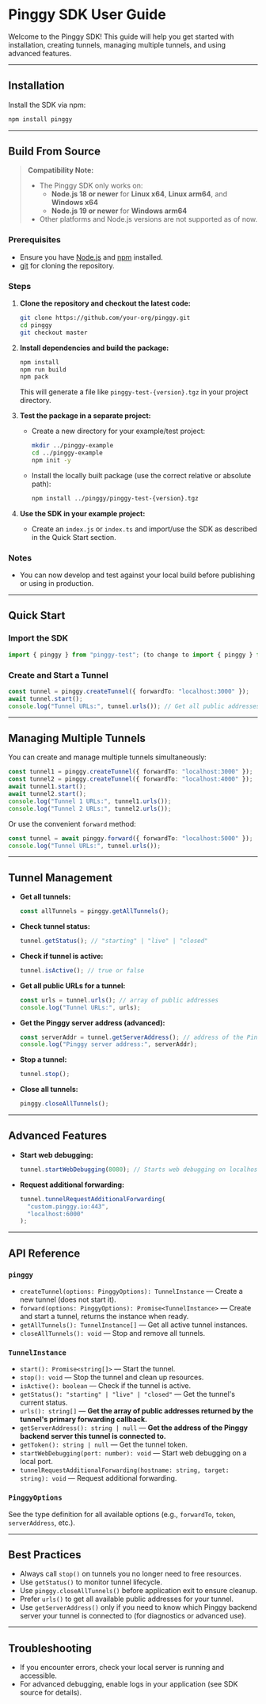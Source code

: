 # Pinggy SDK User Guide

Welcome to the Pinggy SDK! This guide will help you get started with installation, creating tunnels, managing multiple tunnels, and using advanced features.

---

## Installation

Install the SDK via npm:

```bash
npm install pinggy
```

---

## Build From Source

> **Compatibility Note:**
>
> - The Pinggy SDK only works on:
>   - **Node.js 18 or newer** for **Linux x64**, **Linux arm64**, and **Windows x64**
>   - **Node.js 19 or newer** for **Windows arm64**
> - Other platforms and Node.js versions are not supported as of now.

### Prerequisites

- Ensure you have [Node.js](https://nodejs.org/) and [npm](https://www.npmjs.com/) installed.
- [git](https://git-scm.com/) for cloning the repository.

### Steps

1. **Clone the repository and checkout the latest code:**

   ```bash
   git clone https://github.com/your-org/pinggy.git
   cd pinggy
   git checkout master
   ```

2. **Install dependencies and build the package:**

   ```bash
   npm install
   npm run build
   npm pack
   ```

   This will generate a file like `pinggy-test-{version}.tgz` in your project directory.

3. **Test the package in a separate project:**

   - Create a new directory for your example/test project:
     ```bash
     mkdir ../pinggy-example
     cd ../pinggy-example
     npm init -y
     ```
   - Install the locally built package (use the correct relative or absolute path):
     ```bash
     npm install ../pinggy/pinggy-test-{version}.tgz
     ```

4. **Use the SDK in your example project:**
   - Create an `index.js` or `index.ts` and import/use the SDK as described in the Quick Start section.

### Notes

- You can now develop and test against your local build before publishing or using in production.

---

## Quick Start

### Import the SDK

```ts
import { pinggy } from "pinggy-test"; (to change to import { pinggy } from "@pinggy/pinggy"; upon release)
```

### Create and Start a Tunnel

```ts
const tunnel = pinggy.createTunnel({ forwardTo: "localhost:3000" });
await tunnel.start();
console.log("Tunnel URLs:", tunnel.urls()); // Get all public addresses
```

---

## Managing Multiple Tunnels

You can create and manage multiple tunnels simultaneously:

```ts
const tunnel1 = pinggy.createTunnel({ forwardTo: "localhost:3000" });
const tunnel2 = pinggy.createTunnel({ forwardTo: "localhost:4000" });
await tunnel1.start();
await tunnel2.start();
console.log("Tunnel 1 URLs:", tunnel1.urls());
console.log("Tunnel 2 URLs:", tunnel2.urls());
```

Or use the convenient `forward` method:

```ts
const tunnel = await pinggy.forward({ forwardTo: "localhost:5000" });
console.log("Tunnel URLs:", tunnel.urls());
```

---

## Tunnel Management

- **Get all tunnels:**
  ```ts
  const allTunnels = pinggy.getAllTunnels();
  ```
- **Check tunnel status:**
  ```ts
  tunnel.getStatus(); // "starting" | "live" | "closed"
  ```
- **Check if tunnel is active:**
  ```ts
  tunnel.isActive(); // true or false
  ```
- **Get all public URLs for a tunnel:**
  ```ts
  const urls = tunnel.urls(); // array of public addresses
  console.log("Tunnel URLs:", urls);
  ```
- **Get the Pinggy server address (advanced):**
  ```ts
  const serverAddr = tunnel.getServerAddress(); // address of the Pinggy backend server
  console.log("Pinggy server address:", serverAddr);
  ```
- **Stop a tunnel:**
  ```ts
  tunnel.stop();
  ```
- **Close all tunnels:**
  ```ts
  pinggy.closeAllTunnels();
  ```

---

## Advanced Features

- **Start web debugging:**
  ```ts
  tunnel.startWebDebugging(8080); // Starts web debugging on localhost:8080
  ```
- **Request additional forwarding:**
  ```ts
  tunnel.tunnelRequestAdditionalForwarding(
    "custom.pinggy.io:443",
    "localhost:6000"
  );
  ```

---

## API Reference

### `pinggy`

- `createTunnel(options: PinggyOptions): TunnelInstance` — Create a new tunnel (does not start it).
- `forward(options: PinggyOptions): Promise<TunnelInstance>` — Create and start a tunnel, returns the instance when ready.
- `getAllTunnels(): TunnelInstance[]` — Get all active tunnel instances.
- `closeAllTunnels(): void` — Stop and remove all tunnels.

### `TunnelInstance`

- `start(): Promise<string[]>` — Start the tunnel.
- `stop(): void` — Stop the tunnel and clean up resources.
- `isActive(): boolean` — Check if the tunnel is active.
- `getStatus(): "starting" | "live" | "closed"` — Get the tunnel's current status.
- `urls(): string[]` — **Get the array of public addresses returned by the tunnel's primary forwarding callback.**
- `getServerAddress(): string | null` — **Get the address of the Pinggy backend server this tunnel is connected to.**
- `getToken(): string | null` — Get the tunnel token.
- `startWebDebugging(port: number): void` — Start web debugging on a local port.
- `tunnelRequestAdditionalForwarding(hostname: string, target: string): void` — Request additional forwarding.

### `PinggyOptions`

See the type definition for all available options (e.g., `forwardTo`, `token`, `serverAddress`, etc.).

---

## Best Practices

- Always call `stop()` on tunnels you no longer need to free resources.
- Use `getStatus()` to monitor tunnel lifecycle.
- Use `pinggy.closeAllTunnels()` before application exit to ensure cleanup.
- Prefer `urls()` to get all available public addresses for your tunnel.
- Use `getServerAddress()` only if you need to know which Pinggy backend server your tunnel is connected to (for diagnostics or advanced use).

---

## Troubleshooting

- If you encounter errors, check your local server is running and accessible.
- For advanced debugging, enable logs in your application (see SDK source for details).
